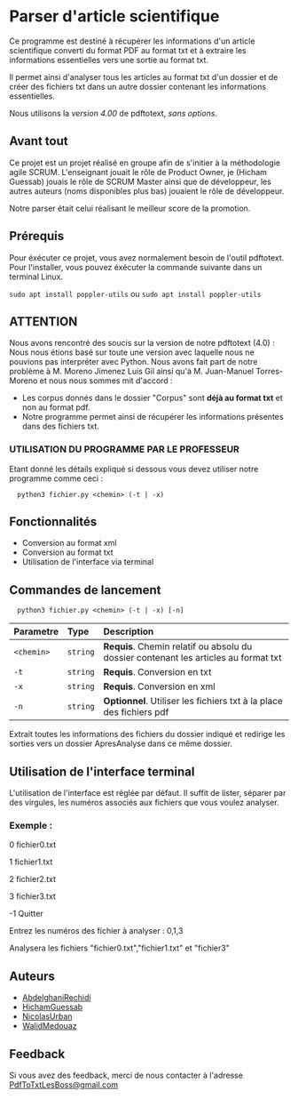 # Parser d'article scientifique

Ce programme est destiné à récupérer les informations d'un article scientifique converti du format PDF au format txt et à extraire les informations essentielles vers une sortie au format txt.

Il permet ainsi d'analyser tous les articles au format txt d'un dossier et de créer des fichiers txt dans un autre dossier contenant les informations essentielles.

Nous utilisons la *version 4.00* de pdftotext, *sans options*.

## Avant tout

Ce projet est un projet réalisé en groupe afin de s'initier à la méthodologie agile SCRUM.
L'enseignant jouait le rôle de Product Owner, je (Hicham Guessab) jouais le rôle de SCRUM Master ainsi que de développeur, les autres auteurs (noms disponibles plus bas) jouaient le rôle de développeur.

Notre parser était celui réalisant le meilleur score de la promotion.

## Prérequis

Pour éxécuter ce projet, vous avez normalement besoin de l'outil pdftotext.
Pour l'installer, vous pouvez éxécuter la commande suivante dans un terminal Linux.

`sudo apt install poppler-utils` ou `sudo apt install poppler-utils`

## ATTENTION
Nous avons rencontré des soucis sur la version de notre pdftotext (4.0) :
Nous nous étions basé sur toute une version avec laquelle nous ne pouvions pas interpréter avec Python.
Nous avons fait part de notre problème à M. Moreno Jimenez Luis Gil ainsi qu'à M. Juan-Manuel Torres-Moreno et nous nous sommes mit d'accord : 
- Les corpus donnés dans le dossier "Corpus" sont **déjà au format txt** et non au format pdf.
- Notre programme permet ainsi de récupérer les informations présentes dans des fichiers txt.

### UTILISATION DU PROGRAMME PAR LE PROFESSEUR

Etant donné les détails expliqué si dessous vous devez utiliser notre programme comme ceci :
```http
  python3 fichier.py <chemin> (-t | -x) 
```

## Fonctionnalités

- Conversion au format xml
- Conversion au format txt
- Utilisation de l'interface via terminal

## Commandes de lancement

```http
  python3 fichier.py <chemin> (-t | -x) [-n] 
```

| Parametre | Type     | Description                |
| :-------- | :------- | :------------------------- |
| `<chemin>` | `string` | **Requis**. Chemin relatif ou absolu du dossier contenant les articles au format txt |
| `-t` | `string` | **Requis**. Conversion en txt |
| `-x` | `string` | **Requis**. Conversion en xml |
| `-n` | `string` | **Optionnel**. Utiliser les fichiers txt à la place des fichiers pdf |

Extrait toutes les informations des fichiers du dossier indiqué et redirige les sorties vers un dossier ApresAnalyse dans ce même dossier.

## Utilisation de l'interface terminal

L'utilisation de l'interface est réglée par défaut.
Il suffit de lister, séparer par des virgules, les numéros associés aux fichiers que vous voulez analyser.

### Exemple : 
0   fichier0.txt

1   fichier1.txt

2   fichier2.txt

3   fichier3.txt

-1  Quitter

Entrez les numéros des fichier à analyser : 0,1,3

Analysera les fichiers "fichier0.txt","fichier1.txt" et "fichier3"

## Auteurs

- [AbdelghaniRechidi](https://gitlab.com/uapv2002373)
- [HichamGuessab](https://gitlab.com/HichamGsb)
- [NicolasUrban](https://gitlab.com/nclsurban)
- [WalidMedouaz](https://gitlab.com/WalidME)

## Feedback

Si vous avez des feedback, merci de nous contacter à l'adresse PdfToTxtLesBoss@gmail.com
